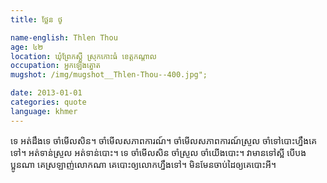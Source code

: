 ```yaml
---
title: ថ្លែន ថូ

name-english: Thlen Thou
age: ៤២
location: ឃុំព្រែកស្តី ស្រុកកោះធំ ខេត្តកណ្តាល
occupation: អ្នកឡើងត្នោត
mugshot: /img/mugshot__Thlen-Thou--400.jpg"; 

date: 2013-01-01
categories: quote
language: khmer
---
```


ទេ អត់ដឹងទេ ចាំមើលសិន។ ចាំមើលសភាពការណ៍។ ចាំមើលសភាពការណ៍ស្រួល ចាំទៅបោះហ្នឹងគេទៅ។ អត់ទាន់ស្រួល អត់ទាន់បោះ។ ទេ ចាំមើលសិន ចាំស្រួល ចាំយើងបោះ។ វាមានទៅស្អី បើបងប្អូនណា គេស្រឡាញ់លោកណា គេបោះឲ្យលោកហ្នឹងទៅ។ មិនមែនចាប់ដៃឲ្យគេបោះអី។